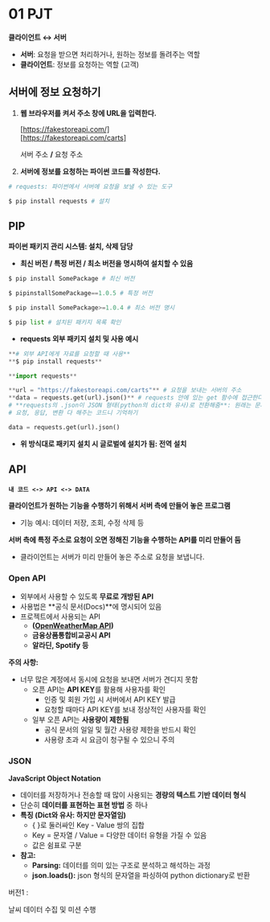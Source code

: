 # 01 PJT  

**클라이언트 ↔ 서버**

- **서버**: 요청을 받으면 처리하거나, 원하는 정보를 돌려주는 역할
- **클라이언트**: 정보를 요청하는 역할 (고객)

## **서버에 정보 요청하기**

1. **웹 브라우저를 켜서 주소 창에 URL을 입력한다.** 
     
    [https://fakestoreapi.com/]   
    [https://fakestoreapi.com/carts]
    
    서버 주소 **/** 요청 주소
    
2. **서버에 정보를 요청하는 파이썬 코드를 작성한다.**

```python
# requests: 파이썬에서 서버에 요청을 보낼 수 있는 도구

$ pip install requests # 설치 
```

## PIP

**파이썬 패키지 관리 시스템: 설치, 삭제 담당**

- **최신 버전 / 특정 버전 / 최소 버전을 명시하여 설치할 수 있음**

```python
$ pip install SomePackage # 최신 버전

$ pipinstallSomePackage==1.0.5 # 특정 버전

$ pip install SomePackage>=1.0.4 # 최소 버전 명시

$ pip list # 설치된 패키지 목록 확인
```

- **requests 외부 패키지 설치 및 사용 예시**

```python
**# 외부 API에게 자료를 요청할 때 사용**
**$ pip install requests** 

**import requests**

**url = "https://fakestoreapi.com/carts"** # 요청을 보내는 서버의 주소
**data = requests.get(url).json()** # requests 안에 있는 get 함수에 접근한다.
# **requests의 .json이 JSON 형태(python의 dict와 유사)로 전환해줌**: 원래는 문자열임
# 요청, 응답, 변환 다 해주는 코드니 기억하기

data = requests.get(url).json()
```

- **위 방식대로 패키지 설치 시 글로벌에 설치가 됨: 전역 설치**

## API

**`내 코드 <-> API <-> DATA`**

**클라이언트가 원하는 기능을 수행하기 위해서 서버 측에 만들어 놓은 프로그램**

- 기능 예시: 데이터 저장, 조회, 수정 삭제 등

**서버 측에 특정 주소로 요청이 오면 정해진 기능을 수행하는 API를 미리 만들어 둠**

- 클라이언트는 서버가 미리 만들어 놓은 주소로 요청을 보냅니다.

### Open API

- 외부에서 사용할 수 있도록 **무료로 개방된 API**
- 사용법은 **공식 문서(Docs)**에 명시되어 있음
- 프로젝트에서 사용되는 API
    - **([OpenWeatherMap API](https://openweathermap.org/))**
    - **금융상품통합비교공시 API**
    - **알라딘, Spotify 등**  

  
**주의 사항:**

- 너무 많은 계정에서 동시에 요청을 보내면 서버가 견디지 못함
    - 오픈 API는 **API KEY**를 활용해 사용자를 확인
        - 인증 및 회원 가입 시 서버에서 API KEY 발급
        - 요청할 때마다 API KEY를 보내 정상적인 사용자를 확인
    - 일부 오픈 API는 **사용량이 제한됨**
        - 공식 문서의 일일 및 월간 사용량 제한을 반드시 확인
        - 사용량 초과 시 요금이 청구될 수 있으니 주의

### JSON

**JavaScript Object Notation**

- 데이터를 저장하거나 전송할 때 많이 사용되는 **경량의 텍스트 기반 데이터 형식**
- 단순히 **데이터를 표현하는 표현 방법** 중 하나
- **특징 (Dict와 유사: 하지만 문자열임)**
    - { }로 둘러싸인 Key - Value 쌍의 집합
    - Key = 문자열 / Value = 다양한 데이터 유형을 가질 수 있음
    - 값은 쉼표로 구분
- **참고:**
    - **Parsing:** 데이터를 의미 있는 구조로 분석하고 해석하는 과정
    - **json.loads():** json 형식의 문자열을 파싱하여 python dictionary로 반환

버전1 : 

날씨 데이터 수집 및 미션 수행